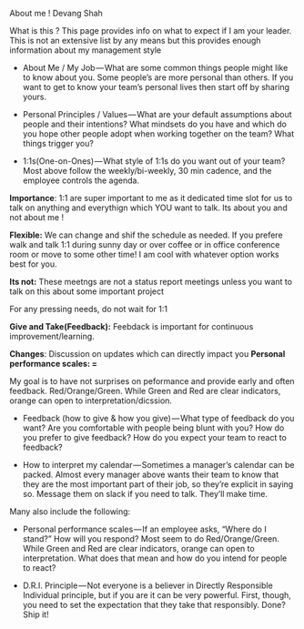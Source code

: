 About me !  Devang Shah

What is this ?
This page provides info on what to expect if I am your leader. This is not an extensive list by any means but this provides enough information about my management style

- About Me / My Job — What are some common things people might like to know about you. Some people’s are more personal than others. If you want to get to know your team’s personal lives then start off by sharing yours.

- Personal Principles / Values — What are your default assumptions about people and their intentions? What mindsets do you have and which do you hope other people adopt when working together on the team? What things trigger you?

- 1:1s(One-on-Ones) — What style of 1:1s do you want out of your team? Most above follow the weekly/bi-weekly, 30 min cadence, and the employee controls the agenda.

**Importance**: 1:1 are super important to me as it dedicated time slot for us to talk on anything and everythign which YOU want to talk. Its about you and not about me ! 

**Flexible:** We can change and shif the schedule as needed. If you prefere walk and talk 1:1 during sunny day or over coffee or in office conference room or move to some other time! I am cool with whatever option works best for you.  

**Its not:** These meetngs are not a status report meetings unless you want to talk on this about some important project

For any pressing needs, do not wait for 1:1 

**Give and Take(Feedback):** Feebdack is important for continuous improvement/learning.

**Changes**: Discussion on updates which can directly impact you
**Personal performance scales: =** 

My goal is to have not surprises on peformance and provide early and often feedback. Red/Orange/Green. While Green and Red are clear indicators, orange can open to interpretation/dicssion.



- Feedback (how to give & how you give) — What type of feedback do you want? Are you comfortable with people being blunt with you? How do you prefer to give feedback? How do you expect your team to react to feedback?

- How to interpret my calendar — Sometimes a manager’s calendar can be packed. Almost every manager above wants their team to know that they are the most important part of their job, so they’re explicit in saying so. Message them on slack if you need to talk. They’ll make time.

Many also include the following:

- Personal performance scales — If an employee asks, “Where do I stand?” How will you respond? Most seem to do Red/Orange/Green. While Green and Red are clear indicators, orange can open to interpretation. What does that mean and how do you intend for people to react?

- D.R.I. Principle — Not everyone is a believer in Directly Responsible Individual principle, but if you are it can be very powerful. First, though, you need to set the expectation that they take that responsibly.
Done? Ship it!



